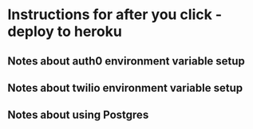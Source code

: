 # Instructions for after you click - deploy to heroku

## Notes about auth0 environment variable setup


## Notes about twilio environment variable setup

## Notes about using Postgres 
